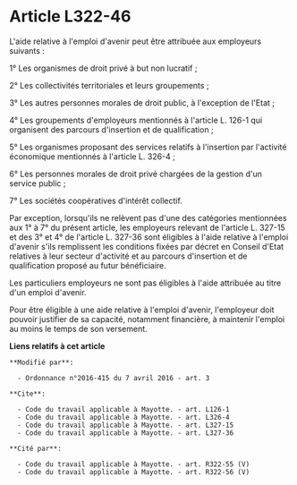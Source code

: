 # Article L322-46

L'aide relative à l'emploi d'avenir peut être attribuée aux employeurs suivants : 

1° Les organismes de droit privé à but non lucratif ; 

2° Les collectivités territoriales et leurs groupements ; 

3° Les autres personnes morales de droit public, à l'exception de l'Etat ; 

4° Les groupements d'employeurs mentionnés à l'article L. 126-1 qui organisent des parcours d'insertion et de
qualification ; 

5° Les organismes proposant des services relatifs à l'insertion par l'activité économique mentionnés à l'article L. 326-4 ; 

6° Les personnes morales de droit privé chargées de la gestion d'un service public ;

7° Les sociétés coopératives d'intérêt collectif. 

Par exception, lorsqu'ils ne relèvent pas d'une des catégories mentionnées aux 1° à 7° du présent article, les employeurs
relevant de l'article L. 327-15 et des 3° et 4° de l'article L. 327-36 sont éligibles à l'aide relative à l'emploi d'avenir
s'ils remplissent les conditions fixées par décret en Conseil d'Etat relatives à leur secteur d'activité et au parcours
d'insertion et de qualification proposé au futur bénéficiaire. 

Les particuliers employeurs ne sont pas éligibles à l'aide attribuée au titre d'un emploi d'avenir. 

Pour être éligible à une aide relative à l'emploi d'avenir, l'employeur doit pouvoir justifier de sa capacité, notamment
financière, à maintenir l'emploi au moins le temps de son versement.

**Liens relatifs à cet article**

	**Modifié par**:

	  - Ordonnance n°2016-415 du 7 avril 2016 - art. 3

	**Cite**:

	  - Code du travail applicable à Mayotte. - art. L126-1
	  - Code du travail applicable à Mayotte. - art. L326-4
	  - Code du travail applicable à Mayotte. - art. L327-15
	  - Code du travail applicable à Mayotte. - art. L327-36

	**Cité par**:

	  - Code du travail applicable à Mayotte. - art. R322-55 (V)
	  - Code du travail applicable à Mayotte. - art. R322-56 (V)
